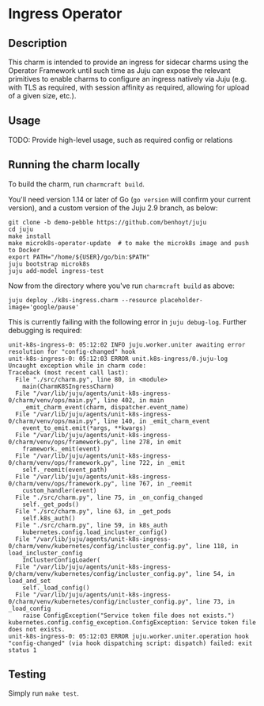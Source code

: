 # Ingress Operator

## Description

This charm is intended to provide an ingress for sidecar charms using the
Operator Framework until such time as Juju can expose the relevant primitives
to enable charms to configure an ingress natively via Juju (e.g. with TLS as
required, with session affinity as required, allowing for upload of a given
size, etc.).

## Usage

TODO: Provide high-level usage, such as required config or relations

## Running the charm locally

To build the charm, run `charmcraft build`.

You'll need version 1.14 or later of Go (`go version` will confirm your current version), and a custom version of the Juju 2.9 branch, as below:

```
git clone -b demo-pebble https://github.com/benhoyt/juju
cd juju
make install
make microk8s-operator-update  # to make the microk8s image and push to Docker
export PATH="/home/${USER}/go/bin:$PATH"
juju bootstrap microk8s
juju add-model ingress-test
```
Now from the directory where you've run `charmcraft build` as above:
```
juju deploy ./k8s-ingress.charm --resource placeholder-image='google/pause'
```
This is currently failing with the following error in `juju debug-log`.
Further debugging is required:
```
unit-k8s-ingress-0: 05:12:02 INFO juju.worker.uniter awaiting error resolution for "config-changed" hook
unit-k8s-ingress-0: 05:12:03 ERROR unit.k8s-ingress/0.juju-log Uncaught exception while in charm code:
Traceback (most recent call last):
  File "./src/charm.py", line 80, in <module>
    main(CharmK8SIngressCharm)
  File "/var/lib/juju/agents/unit-k8s-ingress-0/charm/venv/ops/main.py", line 402, in main
    _emit_charm_event(charm, dispatcher.event_name)
  File "/var/lib/juju/agents/unit-k8s-ingress-0/charm/venv/ops/main.py", line 140, in _emit_charm_event
    event_to_emit.emit(*args, **kwargs)
  File "/var/lib/juju/agents/unit-k8s-ingress-0/charm/venv/ops/framework.py", line 278, in emit
    framework._emit(event)
  File "/var/lib/juju/agents/unit-k8s-ingress-0/charm/venv/ops/framework.py", line 722, in _emit
    self._reemit(event_path)
  File "/var/lib/juju/agents/unit-k8s-ingress-0/charm/venv/ops/framework.py", line 767, in _reemit
    custom_handler(event)
  File "./src/charm.py", line 75, in _on_config_changed
    self._get_pods()
  File "./src/charm.py", line 63, in _get_pods
    self.k8s_auth()
  File "./src/charm.py", line 59, in k8s_auth
    kubernetes.config.load_incluster_config()
  File "/var/lib/juju/agents/unit-k8s-ingress-0/charm/venv/kubernetes/config/incluster_config.py", line 118, in load_incluster_config
    InClusterConfigLoader(
  File "/var/lib/juju/agents/unit-k8s-ingress-0/charm/venv/kubernetes/config/incluster_config.py", line 54, in load_and_set
    self._load_config()
  File "/var/lib/juju/agents/unit-k8s-ingress-0/charm/venv/kubernetes/config/incluster_config.py", line 73, in _load_config
    raise ConfigException("Service token file does not exists.")
kubernetes.config.config_exception.ConfigException: Service token file does not exists.
unit-k8s-ingress-0: 05:12:03 ERROR juju.worker.uniter.operation hook "config-changed" (via hook dispatching script: dispatch) failed: exit status 1
```

## Testing

Simply run `make test`.
